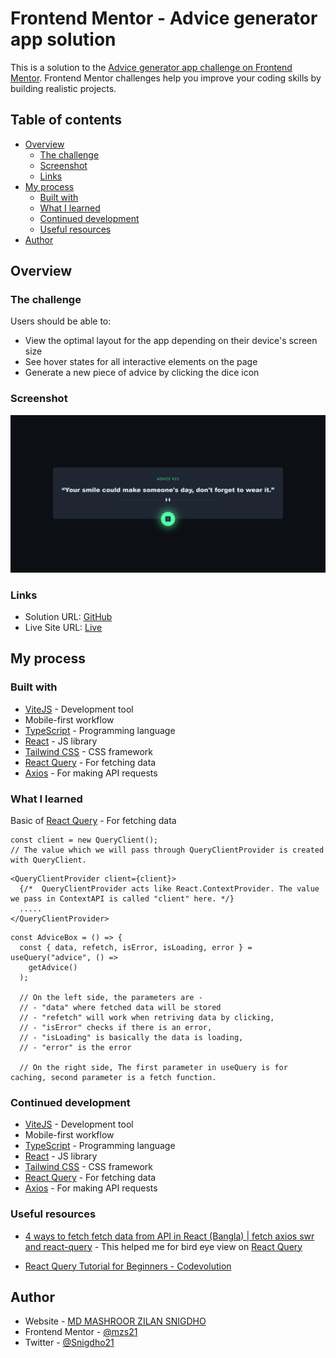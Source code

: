 # Frontend Mentor - Advice generator app solution

This is a solution to the [Advice generator app challenge on Frontend Mentor](https://www.frontendmentor.io/challenges/advice-generator-app-QdUG-13db). Frontend Mentor challenges help you improve your coding skills by building realistic projects.

## Table of contents

- [Overview](#overview)
  - [The challenge](#the-challenge)
  - [Screenshot](#screenshot)
  - [Links](#links)
- [My process](#my-process)
  - [Built with](#built-with)
  - [What I learned](#what-i-learned)
  - [Continued development](#continued-development)
  - [Useful resources](#useful-resources)
- [Author](#author)

## Overview

### The challenge

Users should be able to:

- View the optimal layout for the app depending on their device's screen size
- See hover states for all interactive elements on the page
- Generate a new piece of advice by clicking the dice icon

### Screenshot

![](./public/localhost_5173_.png)

### Links

- Solution URL: [GitHub](https://github.com/mzs21/advice-app-generator)
- Live Site URL: [Live](https://mzs21.github.io/advice-app-generator/)

## My process

### Built with

- [ViteJS](https://vitejs.dev/) - Development tool
- Mobile-first workflow
- [TypeScript](https://www.typescriptlang.org/) - Programming language
- [React](https://reactjs.org/) - JS library
- [Tailwind CSS](https://tailwindcss.com/) - CSS framework
- [React Query](https://react-query-v3.tanstack.com/) - For fetching data
- [Axios](https://axios-http.com/) - For making API requests

### What I learned

Basic of [React Query](https://react-query-v3.tanstack.com/) - For fetching data

```tsx
const client = new QueryClient();
// The value which we will pass through QueryClientProvider is created with QueryClient.
```

```tsx
<QueryClientProvider client={client}>
  {/*  QueryClientProvider acts like React.ContextProvider. The value we pass in ContextAPI is called "client" here. */}
  .....
</QueryClientProvider>
```

```tsx
const AdviceBox = () => {
  const { data, refetch, isError, isLoading, error } = useQuery("advice", () =>
    getAdvice()
  );

  // On the left side, the parameters are -
  // - "data" where fetched data will be stored
  // - "refetch" will work when retriving data by clicking,
  // - "isError" checks if there is an error,
  // - "isLoading" is basically the data is loading,
  // - "error" is the error

  // On the right side, The first parameter in useQuery is for caching, second parameter is a fetch function.
```

### Continued development

- [ViteJS](https://vitejs.dev/) - Development tool
- Mobile-first workflow
- [TypeScript](https://www.typescriptlang.org/) - Programming language
- [React](https://reactjs.org/) - JS library
- [Tailwind CSS](https://tailwindcss.com/) - CSS framework
- [React Query](https://react-query-v3.tanstack.com/) - For fetching data
- [Axios](https://axios-http.com/) - For making API requests

### Useful resources

- [4 ways to fetch fetch data from API in React (Bangla) | fetch axios swr and react-query](https://youtu.be/7exOfIAKuWU) - This helped me for bird eye view on [React Query](https://react-query-v3.tanstack.com/)

- [React Query Tutorial for Beginners - Codevolution](https://youtube.com/playlist?list=PLC3y8-rFHvwjTELCrPrcZlo6blLBUspd2)

## Author

- Website - [MD MASHROOR ZILAN SNIGDHO](https://www.linkedin.com/in/mdmzs/)
- Frontend Mentor - [@mzs21](https://www.frontendmentor.io/profile/mzs21)
- Twitter - [@Snigdho21](https://twitter.com/Snigdho21)

